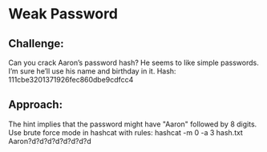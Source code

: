 # Weak Password
## Challenge: 
Can you crack Aaron’s password hash? He seems to like simple passwords. I’m sure he’ll use his name and birthday in it. Hash: 111cbe3201371926fec860dbe9cdfcc4

## Approach:
The hint implies that the password might have "Aaron" followed by 8 digits. Use brute force mode in hashcat with rules: 
hashcat -m 0 -a 3 hash.txt Aaron?d?d?d?d?d?d?d?d

